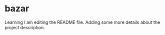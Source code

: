 # bazar
Learning
I am editing the README file. Adding some more details about the project description.
